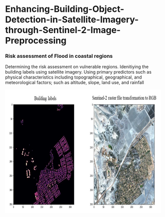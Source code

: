 # Enhancing-Building-Object-Detection-in-Satellite-Imagery-through-Sentinel-2-Image-Preprocessing
### Risk assessment of Flood in coastal regions
Determining the risk assessment on vulnerable regions. Idenitiying the building labels using satellite imagery. Using primary predictors such as physical characteristics including topographical, geographical, and meteorological factors; such as altitude, slope, land use, and rainfall

<img src="https://github.com/sagarlimbu0/Enhancing-Building-Object-Detection-in-Satellite-Imagery-through-Sentinel-2-Image-Preprocessing/blob/main/data/screenshots/image_preprocessing.jpg" alt="Google Colab" width="800" height="400">
